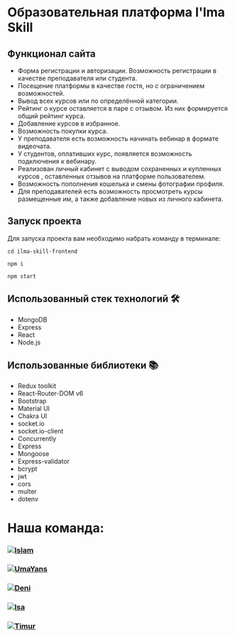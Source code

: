 # Образовательная платформа I'lma Skill 


## Функционал сайта

+ Форма регистрации и авторизации. Возможность регистрации в качестве преподавателя или
студента.
+ Посещение платформы в качестве гостя, но с ограничением возможностей.
+ Вывод всех курсов или по определённой категории.
+ Рейтинг о курсе оставляется в паре с отзывом. Из них формируется общий рейтинг курса.
+ Добавление курсов в избранное.
+ Возможность покупки курса.
+ У преподавателя есть возможность начинать вебинар в формате видеочата.
+ У студентов, оплативших курс, появляется возможность подключения к вебинару.
+ Реализован личный кабинет с выводом сохраненных и купленных курсов , оставленных
отзывов на платформе пользователем.
+ Возможность пополнения кошелька и смены фотографии профиля.
+ Для преподавателей есть возможность просмотреть курсы размещенные им, а также
добавление новых из личного кабинета.


## Запуск проекта

Для запуска проекта вам необходимо набрать команду в терминале:

```
cd ilma-skill-frontend
```

```
npm i
```

```
npm start
```

## Использованный стек технологий 🛠

- MongoDB
- Express
- React
- Node.js

## Использованные библиотеки 📚

- Redux toolkit
- React-Router-DOM v6
- Bootstrap
- Material UI
- Chakra UI
- socket.io
- socket.io-client
- Concurrently
- Express
- Mongoose
- Express-validator
- bcrypt
- jwt
- cors
- multer
- dotenv

# Наша команда:
<h3>
  <a href="https://github.com/020AlievIB">
    <img alt="Islam" src="https://img.shields.io/badge/-Islam-black?style=for-the-badge&logo=github&logoColor=white" />
  </a>
</h3>
<h3>
  <a href="https://github.com/UmaYans">
    <img alt="UmaYans" src="https://img.shields.io/badge/-Yan-black?style=for-the-badge&logo=github&logoColor=white" />
  </a>
</h3>
<h3>
  <a href="https://github.com/DeniPashaev">
    <img alt="Deni" src="https://img.shields.io/badge/-Deni-black?style=for-the-badge&logo=github&logoColor=white" />
  </a>
</h3>
<h3>
  <a href="https://github.com/Isa-02">
    <img alt="Isa" src="https://img.shields.io/badge/-Isa-black?style=for-the-badge&logo=github&logoColor=white" />
  </a>
</h3>
<h3>
  <a href="https://github.com/overbaf1">
    <img alt="Timur" src="https://img.shields.io/badge/-Timur-black?style=for-the-badge&logo=github&logoColor=white" />
  </a>
</h3>
